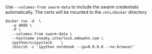 #


Use `--volumes-from swarm-data` to include the swarm credentials automatically.  The certs will be mounted to the `/etc/docker` directory

```
docker run -d  \
   -p 8888 \
   -P \
   --volumes-from swarm-data \
   --hostname sneaky.interlock.odewahn.com \
   ipython/scipystack    \
   /bin/sh -c 'ipython notebook --ip=0.0.0.0 --no-browser'
```
